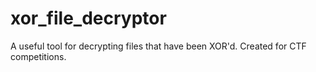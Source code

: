# xor_file_decryptor
A useful tool for decrypting files that have been XOR'd. Created for CTF competitions.
